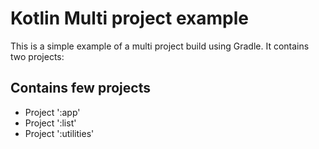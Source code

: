 # Kotlin Multi project example

This is a simple example of a multi project build using Gradle. It contains two projects:

## Contains few projects

* Project ':app'
* Project ':list'
* Project ':utilities'

